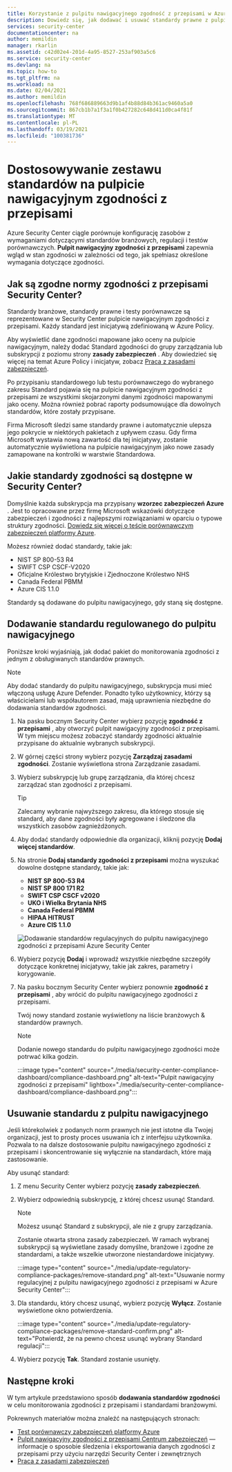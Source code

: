 ```yaml
---
title: Korzystanie z pulpitu nawigacyjnego zgodność z przepisami w Azure Security Center
description: Dowiedz się, jak dodawać i usuwać standardy prawne z pulpitu nawigacyjnego zgodność z przepisami w Security Center
services: security-center
documentationcenter: na
author: memildin
manager: rkarlin
ms.assetid: c42d02e4-201d-4a95-8527-253af903a5c6
ms.service: security-center
ms.devlang: na
ms.topic: how-to
ms.tgt_pltfrm: na
ms.workload: na
ms.date: 02/04/2021
ms.author: memildin
ms.openlocfilehash: 768f686889663d9b1af4b88d84b361ac9460a5a0
ms.sourcegitcommit: 867cb1b7a1f3a1f0b427282c648d411d0ca4f81f
ms.translationtype: MT
ms.contentlocale: pl-PL
ms.lasthandoff: 03/19/2021
ms.locfileid: "100381736"
---
```

# <a name="customize-the-set-of-standards-in-your-regulatory-compliance-dashboard"></a>Dostosowywanie zestawu standardów na pulpicie nawigacyjnym zgodności z przepisami

Azure Security Center ciągle porównuje konfigurację zasobów z wymaganiami dotyczącymi standardów branżowych, regulacji i testów porównawczych. **Pulpit nawigacyjny zgodności z przepisami** zapewnia wgląd w stan zgodności w zależności od tego, jak spełniasz określone wymagania dotyczące zgodności.


## <a name="how-are-regulatory-compliance-standards-represented-in-security-center"></a>Jak są zgodne normy zgodności z przepisami Security Center?

Standardy branżowe, standardy prawne i testy porównawcze są reprezentowane w Security Center pulpicie nawigacyjnym zgodności z przepisami. Każdy standard jest inicjatywą zdefiniowaną w Azure Policy.

Aby wyświetlić dane zgodności mapowane jako oceny na pulpicie nawigacyjnym, należy dodać Standard zgodności do grupy zarządzania lub subskrypcji z poziomu strony **zasady zabezpieczeń** . Aby dowiedzieć się więcej na temat Azure Policy i inicjatyw, zobacz [Praca z zasadami zabezpieczeń](tutorial-security-policy.md).

Po przypisaniu standardowego lub testu porównawczego do wybranego zakresu Standard pojawia się na pulpicie nawigacyjnym zgodności z przepisami ze wszystkimi skojarzonymi danymi zgodności mapowanymi jako oceny. Można również pobrać raporty podsumowujące dla dowolnych standardów, które zostały przypisane.

Firma Microsoft śledzi same standardy prawne i automatycznie ulepsza jego pokrycie w niektórych pakietach z upływem czasu. Gdy firma Microsoft wystawia nową zawartość dla tej inicjatywy, zostanie automatycznie wyświetlona na pulpicie nawigacyjnym jako nowe zasady zamapowane na kontrolki w warstwie Standardowa.


## <a name="what-regulatory-compliance-standards-are-available-in-security-center"></a>Jakie standardy zgodności są dostępne w Security Center?

Domyślnie każda subskrypcja ma przypisany **wzorzec zabezpieczeń Azure** . Jest to opracowane przez firmę Microsoft wskazówki dotyczące zabezpieczeń i zgodności z najlepszymi rozwiązaniami w oparciu o typowe struktury zgodności. [Dowiedz się więcej o teście porównawczym zabezpieczeń platformy Azure](../security/benchmarks/introduction.md).

Możesz również dodać standardy, takie jak:

- NIST SP 800-53 R4
- SWIFT CSP CSCF-V2020
- Oficjalne Królestwo brytyjskie i Zjednoczone Królestwo NHS
- Canada Federal PBMM
- Azure CIS 1.1.0

Standardy są dodawane do pulpitu nawigacyjnego, gdy staną się dostępne.


## <a name="add-a-regulatory-standard-to-your-dashboard"></a>Dodawanie standardu regulowanego do pulpitu nawigacyjnego

Poniższe kroki wyjaśniają, jak dodać pakiet do monitorowania zgodności z jednym z obsługiwanych standardów prawnych.

> [!NOTE]
> Aby dodać standardy do pulpitu nawigacyjnego, subskrypcja musi mieć włączoną usługę Azure Defender. Ponadto tylko użytkownicy, którzy są właścicielami lub współautorem zasad, mają uprawnienia niezbędne do dodawania standardów zgodności. 

1. Na pasku bocznym Security Center wybierz pozycję **zgodność z przepisami** , aby otworzyć pulpit nawigacyjny zgodności z przepisami. W tym miejscu możesz zobaczyć standardy zgodności aktualnie przypisane do aktualnie wybranych subskrypcji.   

1. W górnej części strony wybierz pozycję **Zarządzaj zasadami zgodności**. Zostanie wyświetlona strona Zarządzanie zasadami.

1. Wybierz subskrypcję lub grupę zarządzania, dla której chcesz zarządzać stan zgodności z przepisami. 

    > [!TIP]
    > Zalecamy wybranie najwyższego zakresu, dla którego stosuje się standard, aby dane zgodności były agregowane i śledzone dla wszystkich zasobów zagnieżdżonych. 

1. Aby dodać standardy odpowiednie dla organizacji, kliknij pozycję **Dodaj więcej standardów**. 

1. Na stronie **Dodaj standardy zgodności z przepisami** można wyszukać dowolne dostępne standardy, takie jak:

    - **NIST SP 800-53 R4**
    - **NIST SP 800 171 R2**
    - **SWIFT CSP CSCF v2020**
    - **UKO i Wielka Brytania NHS**
    - **Canada Federal PBMM**
    - **HIPAA HITRUST**
    - **Azure CIS 1.1.0**
    
    ![Dodawanie standardów regulacyjnych do pulpitu nawigacyjnego zgodności z przepisami Azure Security Center](./media/update-regulatory-compliance-packages/dynamic-regulatory-compliance-additional-standards.png)

1. Wybierz pozycję **Dodaj** i wprowadź wszystkie niezbędne szczegóły dotyczące konkretnej inicjatywy, takie jak zakres, parametry i korygowanie.

1. Na pasku bocznym Security Center wybierz ponownie **zgodność z przepisami** , aby wrócić do pulpitu nawigacyjnego zgodności z przepisami.

    Twój nowy standard zostanie wyświetlony na liście branżowych & standardów prawnych. 

    > [!NOTE]
    > Dodanie nowego standardu do pulpitu nawigacyjnego zgodności może potrwać kilka godzin.

    :::image type="content" source="./media/security-center-compliance-dashboard/compliance-dashboard.png" alt-text="Pulpit nawigacyjny zgodności z przepisami" lightbox="./media/security-center-compliance-dashboard/compliance-dashboard.png":::

## <a name="remove-a-standard-from-your-dashboard"></a>Usuwanie standardu z pulpitu nawigacyjnego

Jeśli którekolwiek z podanych norm prawnych nie jest istotne dla Twojej organizacji, jest to prosty proces usuwania ich z interfejsu użytkownika. Pozwala to na dalsze dostosowanie pulpitu nawigacyjnego zgodności z przepisami i skoncentrowanie się wyłącznie na standardach, które mają zastosowanie.

Aby usunąć standard:

1. Z menu Security Center wybierz pozycję **zasady zabezpieczeń**.

1. Wybierz odpowiednią subskrypcję, z której chcesz usunąć Standard.

    > [!NOTE]
    > Możesz usunąć Standard z subskrypcji, ale nie z grupy zarządzania. 

    Zostanie otwarta strona zasady zabezpieczeń. W ramach wybranej subskrypcji są wyświetlane zasady domyślne, branżowe i zgodne ze standardami, a także wszelkie utworzone niestandardowe inicjatywy.

    :::image type="content" source="./media/update-regulatory-compliance-packages/remove-standard.png" alt-text="Usuwanie normy regulacyjnej z pulpitu nawigacyjnego zgodności z przepisami w Azure Security Center":::

1. Dla standardu, który chcesz usunąć, wybierz pozycję **Wyłącz**. Zostanie wyświetlone okno potwierdzenia.

    :::image type="content" source="./media/update-regulatory-compliance-packages/remove-standard-confirm.png" alt-text="Potwierdź, że na pewno chcesz usunąć wybrany Standard regulacji":::

1. Wybierz pozycję **Tak**. Standard zostanie usunięty. 


## <a name="next-steps"></a>Następne kroki

W tym artykule przedstawiono sposób **dodawania standardów zgodności** w celu monitorowania zgodności z przepisami i standardami branżowymi.

Pokrewnych materiałów można znaleźć na następujących stronach:

- [Test porównawczy zabezpieczeń platformy Azure](../security/benchmarks/introduction.md)
- [Pulpit nawigacyjny zgodności z przepisami Centrum zabezpieczeń](security-center-compliance-dashboard.md) — informacje o sposobie śledzenia i eksportowania danych zgodności z przepisami przy użyciu narzędzi Security Center i zewnętrznych
- [Praca z zasadami zabezpieczeń](tutorial-security-policy.md)